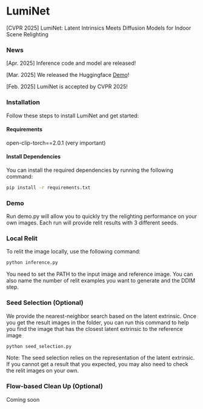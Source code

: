 # LumiNet
[CVPR 2025] LumiNet: Latent Intrinsics Meets Diffusion Models for Indoor Scene Relighting

### News
[Apr. 2025] Inference code and model are released!

[Mar. 2025] We released the Huggingface [Demo](https://huggingface.co/spaces/xyxingx/LumiNet)!

[Feb. 2025] LumiNet is accepted by CVPR 2025!


### Installation
Follow these steps to install LumiNet and get started:
#### Requirements

open-clip-torch==2.0.1 (very important)

#### Install Dependencies
You can install the required dependencies by running the following command:

```bash
pip install -r requirements.txt
```

### Demo
Run demo.py will allow you to quickly try the relighting performance on your own images. Each run will provide relit results with 3 different seeds.

### Local Relit
To relit the image locally, use the following command:
```bash
python inference.py
```
You need to set the PATH to the input image and reference image. You can also name the number of relit examples you want to generate and the DDIM step. 

### Seed Selection (Optional)
We provide the nearest-neighbor search based on the latent extrinsic. Once you get the result images in the folder, you can run this command to help you find the image that has the closest latent extrinsic to the reference image

```bash
python seed_selection.py
```

Note: The seed selection relies on the representation of the latent extrinsic. If you cannot get a result that you expected, you may also need to check the relit images on your own.

### Flow-based Clean Up (Optional)
Coming soon



